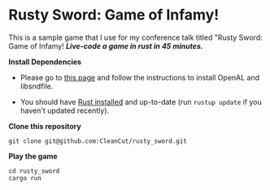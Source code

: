 Rusty Sword: Game of Infamy!
============================

This is a sample game that I use for my conference talk titled "Rusty Sword: Game of Infamy!  ***Live-code a game in rust in 45 minutes.***

**Install Dependencies**

- Please go to [this page](https://github.com/jhasse/ears#building)
  and follow the instructions to install OpenAL and libsndfile.

- You should have [Rust installed](https://www.rust-lang.org/en-US/install.html)
  and up-to-date (run `rustup update` if you haven't updated recently).

**Clone this repository**

```
git clone git@github.com:CleanCut/rusty_sword.git
```

**Play the game**

```
cd rusty_sword
cargo run
```
